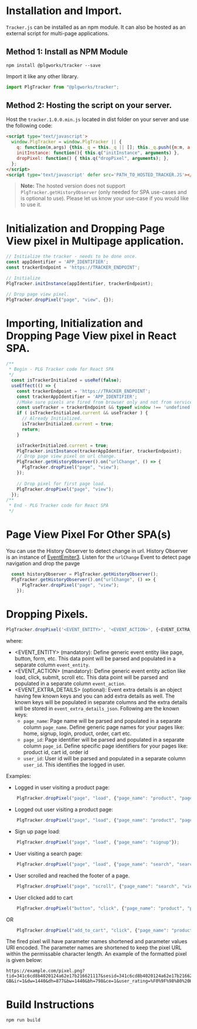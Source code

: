 # Installation and Import.
`Tracker.js` can be installed as an npm module.
It can also be hosted as an external script for multi-page applications. 

## Method 1: Install as NPM Module
```
npm install @plgworks/tracker --save
```

Import it like any other library.
```js
import PlgTracker from "@plgworks/tracker";
```

## Method 2: Hosting the script on your server.
Host the `tracker.1.0.0.min.js` located in dist folder on your server and use the following code:
```html
<script type='text/javascript'>
  window.PlgTracker = window.PlgTracker || {
    q: function(m,args) {this._q = this._q || []; this._q.push({m:m, a: args});},
    initInstance: function(){ this.q("initInstance", arguments) },
    dropPixel: function() { this.q("dropPixel", arguments); },
  };
</script>
<script type='text/javascript' defer src='PATH_TO_HOSTED_TRACKER.JS'></script>
```
> **Note:** The hosted version does not support `PlgTracker.getHistoryObserver` (only needed for SPA use-cases and is optional to use). Please let us know your use-case if you would like to use it.

# Initialization and Dropping Page View pixel in Multipage application.

```js
// Initialize the tracker - needs to be done once.
const appIdentifier = 'APP_IDENTIFIER';
const trackerEndpoint = 'https://TRACKER_ENDPOINT';

// Initialize
PlgTracker.initInstance(appIdentifier, trackerEndpoint);

// Drop page view pixel.
PlgTracker.dropPixel("page", "view", {});
```

# Importing, Initialization and Dropping Page View pixel in React SPA.
```js
/**
 * Begin - PLG Tracker code for React SPA
 */
  const isTrackerInitialzed = useRef(false); 
  useEffect(() => {
    const trackerEndpoint = 'https://TRACKER_ENDPOINT';
    const trackerAppIdentifier = 'APP_IDENTIFIER';
    //Make sure pixels are fired from browser only and not from service workers or server side.
    const useTracker = trackerEndpoint && typeof window !== 'undefined';
    if ( isTrackerInitialzed.current && useTracker ) {
      // Already Initialized.
      isTrackerInitialzed.current = true;
      return;
    }

    isTrackerInitialzed.current = true;
    PlgTracker.initInstance(trackerAppIdentifier, trackerEndpoint);
    // Drop page view pixel on url change.
    PlgTracker.getHistoryObserver().on("urlChange", () => {
      PlgTracker.dropPixel("page", "view");
    });
    
    // Drop pixel for first page load.
    PlgTracker.dropPixel("page", "view");
  });
/**
 * End - PLG Tracker code for React SPA
 */
```

# Page View Pixel For Other SPA(s)
You can use the History Observer to detect change in url. 
History Observer is an instance of [EventEmiter3](https://github.com/primus/eventemitter3).
Listen for the `urlChange` Event to detect page navigation and drop the pavge  
```js
  const historyObserver = PlgTracker.getHistoryObserver();
  PlgTracker.getHistoryObserver().on("urlChange", () => {
      PlgTracker.dropPixel("page", "view");
    });
```


# Dropping Pixels.
```js
PlgTracker.dropPixel('<EVENT_ENTITY>', '<EVENT_ACTION>', {<EVENT_EXTRA_DETAILS>} );
```

where:
- <EVENT_ENTITY> (mandatory): Define generic event entity like page, button, form, etc. This data point will be parsed and populated in a separate column `event_entity`.
- <EVENT_ACTION> (mandatory): Define generic event entity action like load, click, submit, scroll etc. This data point will be parsed and populated in a separate column `event_action`.
- <EVENT_EXTRA_DETAILS> (optional): Event extra details is an object having few known keys and you can add extra details as well. The known keys will be populated in separate columns and the extra details will be stored in `event_extra_details_json`. Following are the known keys:
    - `page_name`: Page name will be parsed and populated in a separate column `page_name`. Define generic page names for your pages like: home, signup, login, product, order, cart etc.
    - `page_id`: Page identifier will be parsed and populated in a separate column `page_id`. Define specific page identifiers for your pages like: product id, cart id, order id
    - `user_id`: User id will be parsed and populated in a separate column `user_id`. This identifies the logged in user.

Examples:
- Logged in user visiting a product page:
```js
    PlgTracker.dropPixel("page", "load", {"page_name": "product", "page_id": "p_10", "user_id": "1000"});
```
- Logged out user visiting a product page:
```js
    PlgTracker.dropPixel("page", "load", {"page_name": "product", "page_id": "p_11"});
```
- Sign up page load:
```js
    PlgTracker.dropPixel("page", "load", {"page_name": "signup"});
```
- User visiting a search page:
```js
    PlgTracker.dropPixel("page", "load", {"page_name": "search", "search_term": "headphones", "page_number": "2"});
```
- User scrolled and reached the footer of a page.
```js
    PlgTracker.dropPixel("page", "scroll", {"page_name": "search", "viewed_footer": "true"});
```
- User clicked add to cart
```js
    PlgTracker.dropPixel("button", "click", {"page_name": "product", "product_id": "123", "button_id": "add_to_cart"});
```
OR
```js
    PlgTracker.dropPixel("add_to_cart", "click", {"page_name": "product", "product_id": "123"});
```

The fired pixel will have parameter names shortened and parameter values URI encoded. The parameter names are shortened to keep the pixel URL within the permissable character length. An example of the formatted pixel is given below:
```
https://example.com/pixel.png?tid=341c6cd8b4020124a62e17b216621117&sesid=341c6cd8b4020124a62e17b2166211171661425858063&ee=page&ea=view&uid=543210&tz=-330&pn=product&pid=9769&purl=https%3A%2F%2Fexample.com%3F&rurl=https%3A%2F%2Fexample.com%3Freferrer%3Dproducthunt%26product%3Dtracker&ref=footer&utm_type=u_type&utm_source=u_source&utm_medium=u_medium&utm_campaign=u_campaign&utm_term=u_term&utm_content=u_content&ai=WEB&dr=2880X1754&dos=MacOS&dl=en-GB&ir=1&dw=1440&dh=877&bw=1440&bh=798&ce=1&user_rating=%F0%9F%98%80%20Happy
```

# Build Instructions
```
npm run build
```
